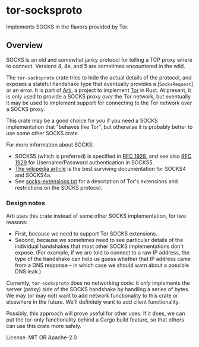 # tor-socksproto

Implements SOCKS in the flavors provided by Tor.

## Overview

SOCKS is an old and somewhat janky protocol for telling a TCP
proxy where to connect.  Versions 4, 4a, and 5 are sometimes
encountered in the wild.

The `tor-socksproto` crate tries to hide the actual details of the
protocol, and exposes a stateful handshake type that eventually
provides a [`SocksRequest`] or an error.  It is part of
[Arti](https://gitlab.torproject.org/tpo/core/arti/), a project to
implement [Tor](https://www.torproject.org/) in Rust.
At present, it is only used to provide a
SOCKS proxy _over_ the Tor network, but eventually it may be used
to implement support for connecting to the Tor network over a
SOCKS proxy.

This crate may be a good choice for you if you need a SOCKS
implementation that "behaves like Tor", but otherwise it is
probably better to use some other SOCKS crate.

For more information about SOCKS:

  * SOCKS5 (which is preferred) is specified in
    [RFC 1928](https://tools.ietf.org/html/rfc1928), and see also
    [RFC 1929](https://tools.ietf.org/html/rfc1929) for
    Username/Password authentication in SOCKS5.
  * [The wikipedia article](https://en.wikipedia.org/wiki/SOCKS)
    is the best surviving documentation for SOCKS4 and SOCKS4a.
  * See
    [socks-extensions.txt](https://spec.torproject.org/socks-extensions)
    for a description of Tor's extensions and restrictions on the
    SOCKS protocol.

### Design notes

Arti uses this crate instead of some other SOCKS implementation,
for two reasons:

 * First, because we need to support Tor SOCKS extensions.
 * Second, because we sometimes need to see particular details
   of the individual handshakes that most other SOCKS
   implementations don't expose.  (For example, if we are told to
   connect to a raw IP address, the type of the handshake can help
   us guess whether that IP address came from a DNS response – in
   which case we should warn about a possible DNS leak.)

Currently, `tor-socksproto` does no networking code: it _only_
implements the server (proxy) side of the SOCKS handshake by
handling a series of bytes.  We may (or may not) want to add
network functionality to this crate or elsewhere in the future.
We'll definitely want to add client functionality.

Possibly, this approach will prove useful for other uses.  If it
does, we can put the tor-only functionality behind a Cargo build
feature, so that others can use this crate more safely.

License: MIT OR Apache-2.0
